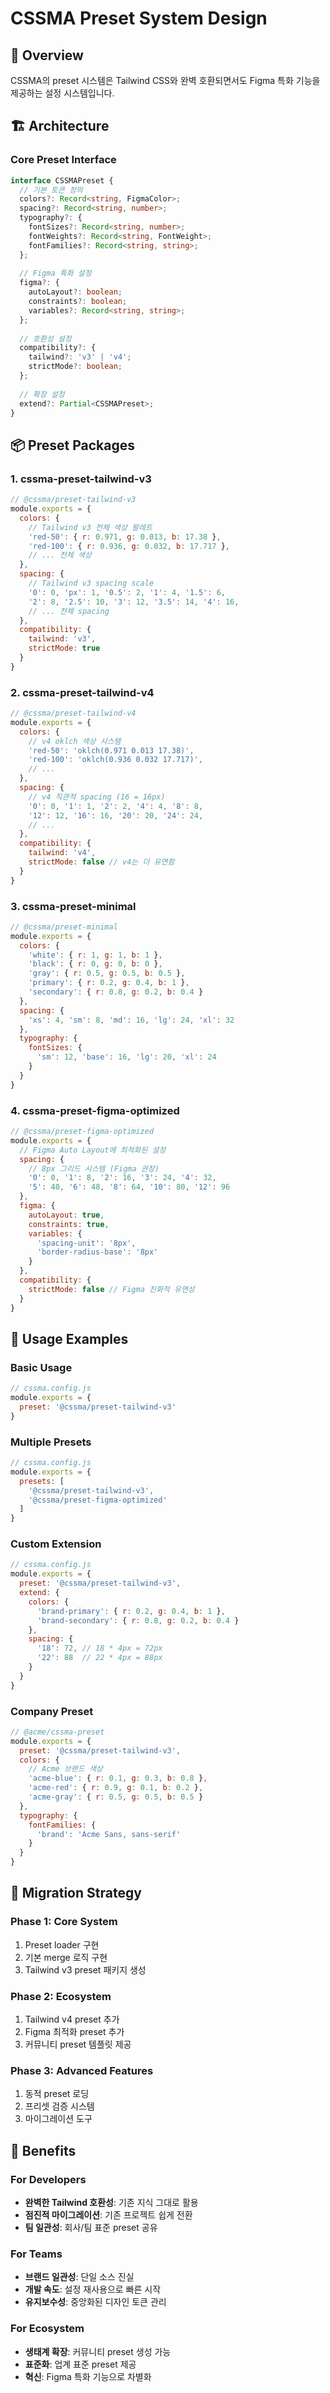 # CSSMA Preset System Design

## 🎯 Overview

CSSMA의 preset 시스템은 Tailwind CSS와 완벽 호환되면서도 Figma 특화 기능을 제공하는 설정 시스템입니다.

## 🏗️ Architecture

### Core Preset Interface

```typescript
interface CSSMAPreset {
  // 기본 토큰 정의
  colors?: Record<string, FigmaColor>;
  spacing?: Record<string, number>;
  typography?: {
    fontSizes?: Record<string, number>;
    fontWeights?: Record<string, FontWeight>;
    fontFamilies?: Record<string, string>;
  };
  
  // Figma 특화 설정
  figma?: {
    autoLayout?: boolean;
    constraints?: boolean;
    variables?: Record<string, string>;
  };
  
  // 호환성 설정
  compatibility?: {
    tailwind?: 'v3' | 'v4';
    strictMode?: boolean;
  };
  
  // 확장 설정
  extend?: Partial<CSSMAPreset>;
}
```

## 📦 Preset Packages

### 1. cssma-preset-tailwind-v3
```javascript
// @cssma/preset-tailwind-v3
module.exports = {
  colors: {
    // Tailwind v3 전체 색상 팔레트
    'red-50': { r: 0.971, g: 0.013, b: 17.38 },
    'red-100': { r: 0.936, g: 0.032, b: 17.717 },
    // ... 전체 색상
  },
  spacing: {
    // Tailwind v3 spacing scale
    '0': 0, 'px': 1, '0.5': 2, '1': 4, '1.5': 6,
    '2': 8, '2.5': 10, '3': 12, '3.5': 14, '4': 16,
    // ... 전체 spacing
  },
  compatibility: {
    tailwind: 'v3',
    strictMode: true
  }
}
```

### 2. cssma-preset-tailwind-v4
```javascript
// @cssma/preset-tailwind-v4
module.exports = {
  colors: {
    // v4 oklch 색상 시스템
    'red-50': 'oklch(0.971 0.013 17.38)',
    'red-100': 'oklch(0.936 0.032 17.717)',
    // ...
  },
  spacing: {
    // v4 직관적 spacing (16 = 16px)
    '0': 0, '1': 1, '2': 2, '4': 4, '8': 8,
    '12': 12, '16': 16, '20': 20, '24': 24,
    // ...
  },
  compatibility: {
    tailwind: 'v4',
    strictMode: false // v4는 더 유연함
  }
}
```

### 3. cssma-preset-minimal
```javascript
// @cssma/preset-minimal
module.exports = {
  colors: {
    'white': { r: 1, g: 1, b: 1 },
    'black': { r: 0, g: 0, b: 0 },
    'gray': { r: 0.5, g: 0.5, b: 0.5 },
    'primary': { r: 0.2, g: 0.4, b: 1 },
    'secondary': { r: 0.8, g: 0.2, b: 0.4 }
  },
  spacing: {
    'xs': 4, 'sm': 8, 'md': 16, 'lg': 24, 'xl': 32
  },
  typography: {
    fontSizes: {
      'sm': 12, 'base': 16, 'lg': 20, 'xl': 24
    }
  }
}
```

### 4. cssma-preset-figma-optimized
```javascript
// @cssma/preset-figma-optimized
module.exports = {
  // Figma Auto Layout에 최적화된 설정
  spacing: {
    // 8px 그리드 시스템 (Figma 권장)
    '0': 0, '1': 8, '2': 16, '3': 24, '4': 32,
    '5': 40, '6': 48, '8': 64, '10': 80, '12': 96
  },
  figma: {
    autoLayout: true,
    constraints: true,
    variables: {
      'spacing-unit': '8px',
      'border-radius-base': '8px'
    }
  },
  compatibility: {
    strictMode: false // Figma 친화적 유연성
  }
}
```

## 🔧 Usage Examples

### Basic Usage
```javascript
// cssma.config.js
module.exports = {
  preset: '@cssma/preset-tailwind-v3'
}
```

### Multiple Presets
```javascript
// cssma.config.js
module.exports = {
  presets: [
    '@cssma/preset-tailwind-v3',
    '@cssma/preset-figma-optimized'
  ]
}
```

### Custom Extension
```javascript
// cssma.config.js
module.exports = {
  preset: '@cssma/preset-tailwind-v3',
  extend: {
    colors: {
      'brand-primary': { r: 0.2, g: 0.4, b: 1 },
      'brand-secondary': { r: 0.8, g: 0.2, b: 0.4 }
    },
    spacing: {
      '18': 72, // 18 * 4px = 72px
      '22': 88  // 22 * 4px = 88px
    }
  }
}
```

### Company Preset
```javascript
// @acme/cssma-preset
module.exports = {
  preset: '@cssma/preset-tailwind-v3',
  colors: {
    // Acme 브랜드 색상
    'acme-blue': { r: 0.1, g: 0.3, b: 0.8 },
    'acme-red': { r: 0.9, g: 0.1, b: 0.2 },
    'acme-gray': { r: 0.5, g: 0.5, b: 0.5 }
  },
  typography: {
    fontFamilies: {
      'brand': 'Acme Sans, sans-serif'
    }
  }
}
```

## 🔄 Migration Strategy

### Phase 1: Core System
1. Preset loader 구현
2. 기본 merge 로직 구현
3. Tailwind v3 preset 패키지 생성

### Phase 2: Ecosystem
1. Tailwind v4 preset 추가
2. Figma 최적화 preset 추가
3. 커뮤니티 preset 템플릿 제공

### Phase 3: Advanced Features
1. 동적 preset 로딩
2. 프리셋 검증 시스템
3. 마이그레이션 도구

## 🎯 Benefits

### For Developers
- **완벽한 Tailwind 호환성**: 기존 지식 그대로 활용
- **점진적 마이그레이션**: 기존 프로젝트 쉽게 전환
- **팀 일관성**: 회사/팀 표준 preset 공유

### For Teams
- **브랜드 일관성**: 단일 소스 진실
- **개발 속도**: 설정 재사용으로 빠른 시작
- **유지보수성**: 중앙화된 디자인 토큰 관리

### For Ecosystem
- **생태계 확장**: 커뮤니티 preset 생성 가능
- **표준화**: 업계 표준 preset 제공
- **혁신**: Figma 특화 기능으로 차별화 